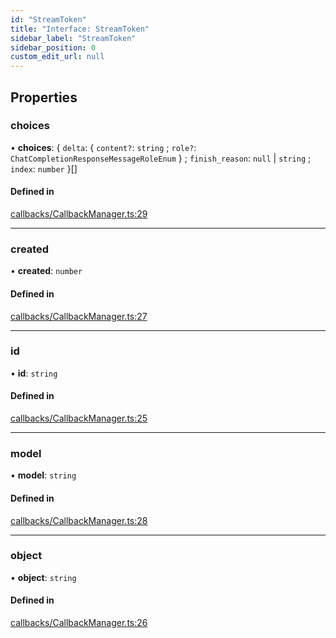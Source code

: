 ```yaml
---
id: "StreamToken"
title: "Interface: StreamToken"
sidebar_label: "StreamToken"
sidebar_position: 0
custom_edit_url: null
---
```


## Properties

### choices

• **choices**: { `delta`: { `content?`: `string` ; `role?`: `ChatCompletionResponseMessageRoleEnum`  } ; `finish_reason`: ``null`` \| `string` ; `index`: `number`  }[]

#### Defined in

[callbacks/CallbackManager.ts:29](https://github.com/run-llama/LlamaIndexTS/blob/8028600/packages/core/src/callbacks/CallbackManager.ts#L29)

___

### created

• **created**: `number`

#### Defined in

[callbacks/CallbackManager.ts:27](https://github.com/run-llama/LlamaIndexTS/blob/8028600/packages/core/src/callbacks/CallbackManager.ts#L27)

___

### id

• **id**: `string`

#### Defined in

[callbacks/CallbackManager.ts:25](https://github.com/run-llama/LlamaIndexTS/blob/8028600/packages/core/src/callbacks/CallbackManager.ts#L25)

___

### model

• **model**: `string`

#### Defined in

[callbacks/CallbackManager.ts:28](https://github.com/run-llama/LlamaIndexTS/blob/8028600/packages/core/src/callbacks/CallbackManager.ts#L28)

___

### object

• **object**: `string`

#### Defined in

[callbacks/CallbackManager.ts:26](https://github.com/run-llama/LlamaIndexTS/blob/8028600/packages/core/src/callbacks/CallbackManager.ts#L26)
